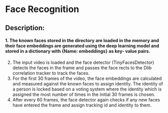 # Face Recognition

## Description:
#### 1. The known faces stored in the directory are loaded in the memory and their face embeddings are generated using the deep learning model and stored in a dictionary with {Name: embeddings} as key- value pairs.
2. The input video is loaded and the face detector (TinyFacesDetector) detects the faces in the frame and passes the face rects to the Dlib correlation tracker to track the faces.
3. For the first 30 frames of the video, the face embeddings are calculated and measured against the known faces to assign identity. The identity of a person is locked based on a voting system where the identity which is assigned the most number of times in the initial 30 frames is chosen.
4. After every 60 frames, the face detector again checks if any new faces have entered the frame and assign tracking id and identity to them.
